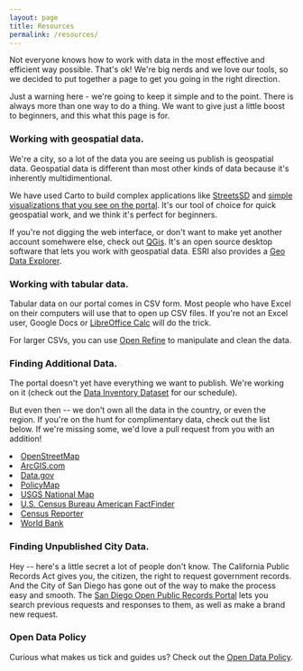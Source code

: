 ```yaml
---
layout: page
title: Resources
permalink: /resources/
---
```


Not everyone knows how to work with data in the most effective and efficient way possible.  That's ok!  We're big nerds and we love our tools, so we decided to put together a page to get you going in the right direction.

Just a warning here - we're going to keep it simple and to the point.  There is always more than one way to do a thing.  We want to give just a little boost to beginners, and this what this page is for.

### Working with geospatial data.
We're a city, so a lot of the data you are seeing us publish is geospatial data.  Geospatial data is different than most other kinds of data because it's inherently multidimentional.  

We have used Carto to build complex applications like [StreetsSD](http://streets.sandiego.gov) and [simple visualizations that you see on the portal](data.sandiego.gov).  It's our tool of choice for quick geospatial work, and we think it's perfect for beginners.  

If you're not digging the web interface, or don't want to make yet another account somehwere else, check out [QGis](http://www2.qgis.org/en/site/).  It's an open source desktop software that lets you work with geospatial data.  ESRI also provides a [Geo Data Explorer](http://www.esri.com/software/arcgis/explorer/).

### Working with tabular data.
Tabular data on our portal comes in CSV form.  Most people who have Excel on their computers will use that to open up CSV files.   If you're not an Excel user, Google Docs or [LibreOffice Calc](http://www.libreoffice.org/discover/calc/) will do the trick.  

For larger CSVs, you can use [Open Refine](http://openrefine.org/) to manipulate and clean the data.  

### Finding Additional Data.
The portal doesn't yet have everything we want to publish.  We're working on it (check out the [Data Inventory Dataset](/datasets/data-inventory/) for our schedule).  

But even then -- we don't own all the data in the country, or even the region.  If you're on the hunt for complimentary data, check out the list below.  If we're missing some, we'd love a pull request from you with an addition!

<li><a href="http://www.openstreetmap.org">OpenStreetMap</a></li>
<li><a href="http://www.arcgis.com/">ArcGIS.com</a></li>
<li><a href="http://www.data.gov/">Data.gov</a></li>
<li><a href="http://www.policymap.com/">PolicyMap</a></li>
<li><a href="http://nationalmap.gov/viewer.html">USGS National Map</a></li>
<li><a href="http://factfinder.census.gov/">U.S. Census Bureau American FactFinder</a></li>
<li><a href="http://censusreporter.org/">Census Reporter</a></li>
<li><a href="http://data.worldbank.org/">World Bank</a></li>

### Finding Unpublished City Data.
Hey -- here's a little secret a lot of people don't know.  The California Public Records Act gives you, the citizen, the right to request government records.  And the City of San Diego has gone out of the way to make the process easy and smooth.  The [San Diego Open Public Records Portal](http://sandiego.nextrequest.com/) lets you search previous requests and responses to them, as well as make a brand new request.   

### Open Data Policy
Curious what makes us tick and guides us?  Check out the [Open Data Policy](http://dockets.sandiego.gov/sirepub/view.aspx?cabinet=published_meetings&fileid=757846).